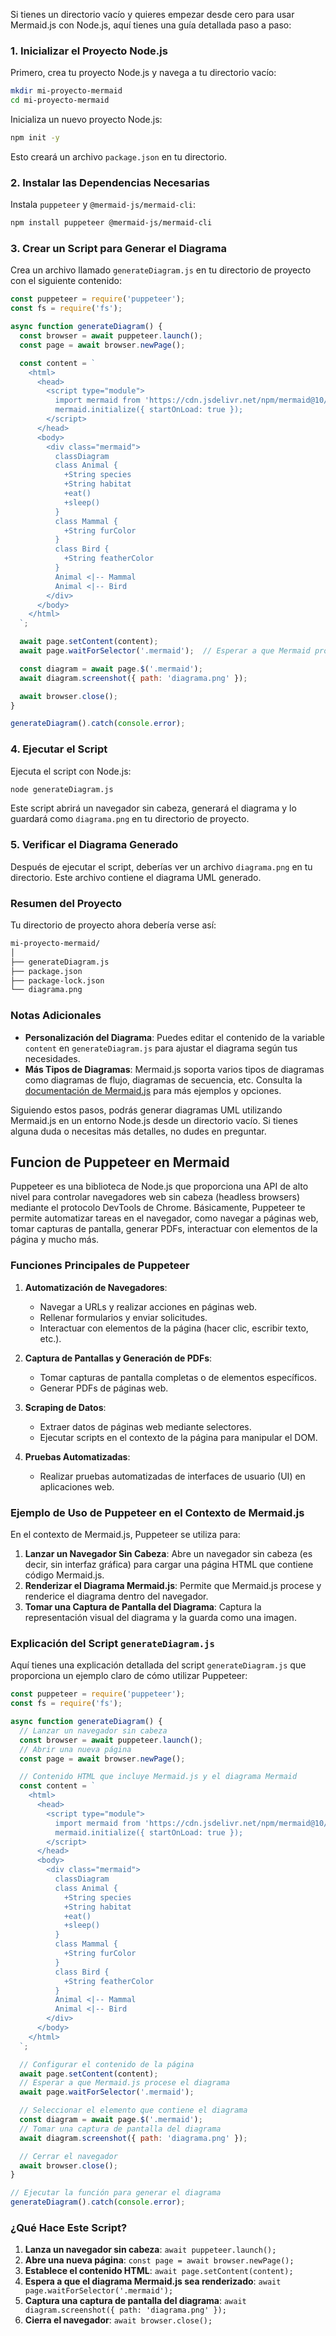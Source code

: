 Si tienes un directorio vacío y quieres empezar desde cero para usar Mermaid.js con Node.js, aquí tienes una guía detallada paso a paso:

### 1. Inicializar el Proyecto Node.js

Primero, crea tu proyecto Node.js y navega a tu directorio vacío:

```bash
mkdir mi-proyecto-mermaid
cd mi-proyecto-mermaid
```

Inicializa un nuevo proyecto Node.js:

```bash
npm init -y
```

Esto creará un archivo `package.json` en tu directorio.

### 2. Instalar las Dependencias Necesarias

Instala `puppeteer` y `@mermaid-js/mermaid-cli`:

```bash
npm install puppeteer @mermaid-js/mermaid-cli
```

### 3. Crear un Script para Generar el Diagrama

Crea un archivo llamado `generateDiagram.js` en tu directorio de proyecto con el siguiente contenido:

```javascript
const puppeteer = require('puppeteer');
const fs = require('fs');

async function generateDiagram() {
  const browser = await puppeteer.launch();
  const page = await browser.newPage();

  const content = `
    <html>
      <head>
        <script type="module">
          import mermaid from 'https://cdn.jsdelivr.net/npm/mermaid@10/dist/mermaid.esm.min.mjs';
          mermaid.initialize({ startOnLoad: true });
        </script>
      </head>
      <body>
        <div class="mermaid">
          classDiagram
          class Animal {
            +String species
            +String habitat
            +eat()
            +sleep()
          }
          class Mammal {
            +String furColor
          }
          class Bird {
            +String featherColor
          }
          Animal <|-- Mammal
          Animal <|-- Bird
        </div>
      </body>
    </html>
  `;

  await page.setContent(content);
  await page.waitForSelector('.mermaid');  // Esperar a que Mermaid procese el diagrama

  const diagram = await page.$('.mermaid');
  await diagram.screenshot({ path: 'diagrama.png' });

  await browser.close();
}

generateDiagram().catch(console.error);
```

### 4. Ejecutar el Script

Ejecuta el script con Node.js:

```bash
node generateDiagram.js
```

Este script abrirá un navegador sin cabeza, generará el diagrama y lo guardará como `diagrama.png` en tu directorio de proyecto.

### 5. Verificar el Diagrama Generado

Después de ejecutar el script, deberías ver un archivo `diagrama.png` en tu directorio. Este archivo contiene el diagrama UML generado.

### Resumen del Proyecto

Tu directorio de proyecto ahora debería verse así:

```txt
mi-proyecto-mermaid/
│
├── generateDiagram.js
├── package.json
├── package-lock.json
└── diagrama.png
```

### Notas Adicionales

- **Personalización del Diagrama**: Puedes editar el contenido de la variable `content` en `generateDiagram.js` para ajustar el diagrama según tus necesidades.
- **Más Tipos de Diagramas**: Mermaid.js soporta varios tipos de diagramas como diagramas de flujo, diagramas de secuencia, etc. Consulta la [documentación de Mermaid.js](https://mermaid-js.github.io/mermaid/#/) para más ejemplos y opciones.

Siguiendo estos pasos, podrás generar diagramas UML utilizando Mermaid.js en un entorno Node.js desde un directorio vacío. Si tienes alguna duda o necesitas más detalles, no dudes en preguntar.


## Funcion de Puppeteer en Mermaid

Puppeteer es una biblioteca de Node.js que proporciona una API de alto nivel para controlar navegadores web sin cabeza (headless browsers) mediante el protocolo DevTools de Chrome. Básicamente, Puppeteer te permite automatizar tareas en el navegador, como navegar a páginas web, tomar capturas de pantalla, generar PDFs, interactuar con elementos de la página y mucho más.

### Funciones Principales de Puppeteer

1. **Automatización de Navegadores**:
   - Navegar a URLs y realizar acciones en páginas web.
   - Rellenar formularios y enviar solicitudes.
   - Interactuar con elementos de la página (hacer clic, escribir texto, etc.).

2. **Captura de Pantallas y Generación de PDFs**:
   - Tomar capturas de pantalla completas o de elementos específicos.
   - Generar PDFs de páginas web.

3. **Scraping de Datos**:
   - Extraer datos de páginas web mediante selectores.
   - Ejecutar scripts en el contexto de la página para manipular el DOM.

4. **Pruebas Automatizadas**:
   - Realizar pruebas automatizadas de interfaces de usuario (UI) en aplicaciones web.

### Ejemplo de Uso de Puppeteer en el Contexto de Mermaid.js

En el contexto de Mermaid.js, Puppeteer se utiliza para:

1. **Lanzar un Navegador Sin Cabeza**: Abre un navegador sin cabeza (es decir, sin interfaz gráfica) para cargar una página HTML que contiene código Mermaid.js.
2. **Renderizar el Diagrama Mermaid.js**: Permite que Mermaid.js procese y renderice el diagrama dentro del navegador.
3. **Tomar una Captura de Pantalla del Diagrama**: Captura la representación visual del diagrama y la guarda como una imagen.

### Explicación del Script `generateDiagram.js`

Aquí tienes una explicación detallada del script `generateDiagram.js` que proporciona un ejemplo claro de cómo utilizar Puppeteer:

```javascript
const puppeteer = require('puppeteer');
const fs = require('fs');

async function generateDiagram() {
  // Lanzar un navegador sin cabeza
  const browser = await puppeteer.launch();
  // Abrir una nueva página
  const page = await browser.newPage();

  // Contenido HTML que incluye Mermaid.js y el diagrama Mermaid
  const content = `
    <html>
      <head>
        <script type="module">
          import mermaid from 'https://cdn.jsdelivr.net/npm/mermaid@10/dist/mermaid.esm.min.mjs';
          mermaid.initialize({ startOnLoad: true });
        </script>
      </head>
      <body>
        <div class="mermaid">
          classDiagram
          class Animal {
            +String species
            +String habitat
            +eat()
            +sleep()
          }
          class Mammal {
            +String furColor
          }
          class Bird {
            +String featherColor
          }
          Animal <|-- Mammal
          Animal <|-- Bird
        </div>
      </body>
    </html>
  `;

  // Configurar el contenido de la página
  await page.setContent(content);
  // Esperar a que Mermaid.js procese el diagrama
  await page.waitForSelector('.mermaid');

  // Seleccionar el elemento que contiene el diagrama
  const diagram = await page.$('.mermaid');
  // Tomar una captura de pantalla del diagrama
  await diagram.screenshot({ path: 'diagrama.png' });

  // Cerrar el navegador
  await browser.close();
}

// Ejecutar la función para generar el diagrama
generateDiagram().catch(console.error);
```

### ¿Qué Hace Este Script?

1. **Lanza un navegador sin cabeza**: `await puppeteer.launch();`
2. **Abre una nueva página**: `const page = await browser.newPage();`
3. **Establece el contenido HTML**: `await page.setContent(content);`
4. **Espera a que el diagrama Mermaid.js sea renderizado**: `await page.waitForSelector('.mermaid');`
5. **Captura una captura de pantalla del diagrama**: `await diagram.screenshot({ path: 'diagrama.png' });`
6. **Cierra el navegador**: `await browser.close();`
